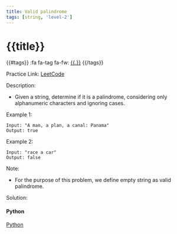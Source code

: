 ```yaml
---
title: Valid palindrome
tags: [string, 'level-2']
---
```


# {{title}}

{{#tags}}
:fa fa-tag fa-fw: [{{.}}]({{tagspath}}/{{.}})
{{/tags}}

Practice Link: [LeetCode](https://leetcode.com/problems/valid-palindrome/)

Description:

- Given a string, determine if it is a palindrome, considering only alphanumeric characters and ignoring cases.

Example 1:

```text
Input: "A man, a plan, a canal: Panama"
Output: true
```

Example 2:

```text
Input: "race a car"
Output: false
```

Note:

- For the purpose of this problem, we define empty string as valid palindrome.

Solution:

<!-- tabs:start -->
#### **Python**

[Python](../pycode/string/valid-palindrome.py ':include :type=code')
<!-- tabs:end -->
